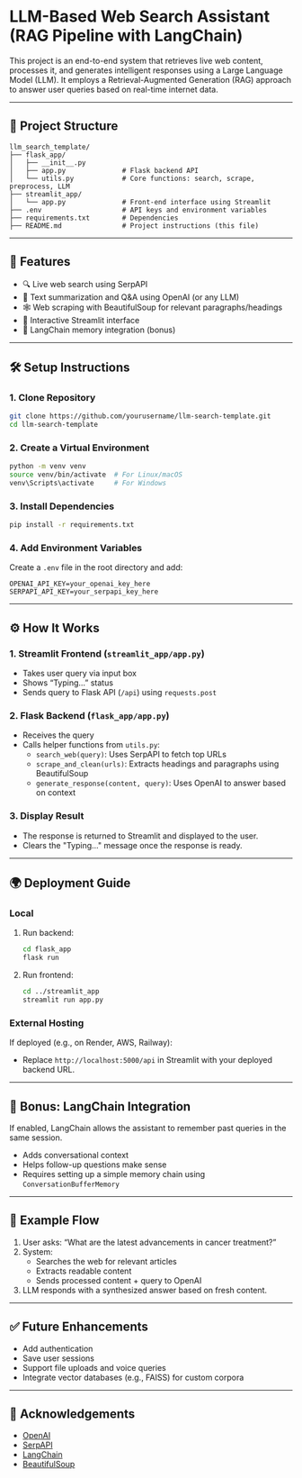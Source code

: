 # LLM-Based Web Search Assistant (RAG Pipeline with LangChain)

This project is an end-to-end system that retrieves live web content, processes it, and generates intelligent responses using a Large Language Model (LLM). It employs a Retrieval-Augmented Generation (RAG) approach to answer user queries based on real-time internet data.

---

## 🔧 Project Structure

```
llm_search_template/
├── flask_app/
│   ├── __init__.py
│   ├── app.py              # Flask backend API
│   └── utils.py            # Core functions: search, scrape, preprocess, LLM
├── streamlit_app/
│   └── app.py              # Front-end interface using Streamlit
├── .env                    # API keys and environment variables
├── requirements.txt        # Dependencies
├── README.md               # Project instructions (this file)
```

---

## 🚀 Features

- 🔍 Live web search using SerpAPI
- 🧠 Text summarization and Q&A using OpenAI (or any LLM)
- 🕸️ Web scraping with BeautifulSoup for relevant paragraphs/headings
- 💬 Interactive Streamlit interface
- 🧩 LangChain memory integration (bonus)

---

## 🛠️ Setup Instructions

### 1. Clone Repository

```bash
git clone https://github.com/yourusername/llm-search-template.git
cd llm-search-template
```

### 2. Create a Virtual Environment

```bash
python -m venv venv
source venv/bin/activate  # For Linux/macOS
venv\Scripts\activate     # For Windows
```

### 3. Install Dependencies

```bash
pip install -r requirements.txt
```

### 4. Add Environment Variables

Create a `.env` file in the root directory and add:

```env
OPENAI_API_KEY=your_openai_key_here
SERPAPI_API_KEY=your_serpapi_key_here
```

---

## ⚙️ How It Works

### 1. Streamlit Frontend (`streamlit_app/app.py`)
- Takes user query via input box
- Shows “Typing…” status
- Sends query to Flask API (`/api`) using `requests.post`

### 2. Flask Backend (`flask_app/app.py`)
- Receives the query
- Calls helper functions from `utils.py`:
  - `search_web(query)`: Uses SerpAPI to fetch top URLs
  - `scrape_and_clean(urls)`: Extracts headings and paragraphs using BeautifulSoup
  - `generate_response(content, query)`: Uses OpenAI to answer based on context

### 3. Display Result
- The response is returned to Streamlit and displayed to the user.
- Clears the "Typing..." message once the response is ready.

---

## 🌍 Deployment Guide

### Local

1. Run backend:
   ```bash
   cd flask_app
   flask run
   ```

2. Run frontend:
   ```bash
   cd ../streamlit_app
   streamlit run app.py
   ```

### External Hosting

If deployed (e.g., on Render, AWS, Railway):
- Replace `http://localhost:5000/api` in Streamlit with your deployed backend URL.

---

## 🧠 Bonus: LangChain Integration

If enabled, LangChain allows the assistant to remember past queries in the same session.

- Adds conversational context
- Helps follow-up questions make sense
- Requires setting up a simple memory chain using `ConversationBufferMemory`

---

## 📌 Example Flow

1. User asks: “What are the latest advancements in cancer treatment?”
2. System:
   - Searches the web for relevant articles
   - Extracts readable content
   - Sends processed content + query to OpenAI
3. LLM responds with a synthesized answer based on fresh content.

---

## ✅ Future Enhancements

- Add authentication
- Save user sessions
- Support file uploads and voice queries
- Integrate vector databases (e.g., FAISS) for custom corpora

---

## 🙌 Acknowledgements

- [OpenAI](https://openai.com/)
- [SerpAPI](https://serpapi.com/)
- [LangChain](https://github.com/hwchase17/langchain)
- [BeautifulSoup](https://www.crummy.com/software/BeautifulSoup/)
